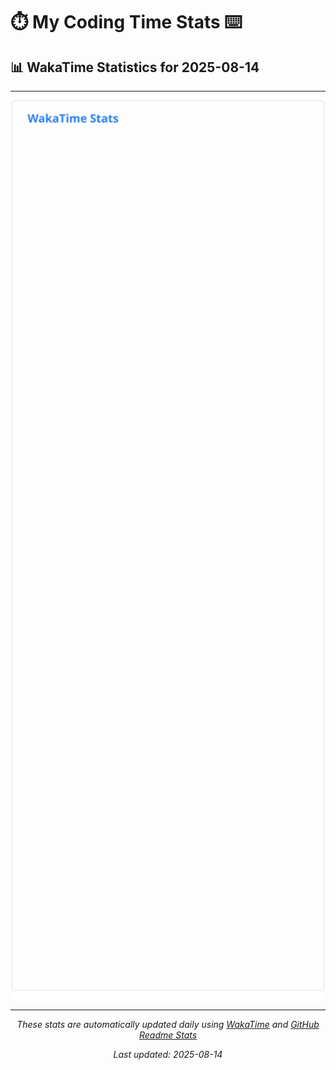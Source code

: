 # ⏱️ My Coding Time Stats ⌨️

## 📊 WakaTime Statistics for 2025-08-14

---

<div align="center">

<img src="./images/wakatime-stats-2025-08-14.svg" alt="WakaTime Stats" width="500">

</div>

---

<div align="center">

*These stats are automatically updated daily using [WakaTime](https://wakatime.com) and [GitHub Readme Stats](https://github.com/anuraghazra/github-readme-stats)*

*Last updated: 2025-08-14*
</div>
